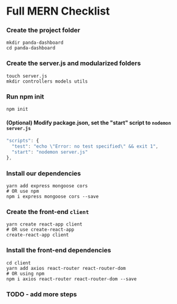 # Full MERN Checklist

### Create the project folder

```shell
mkdir panda-dashboard
cd panda-dashboard
```

### Create the server.js and modularized folders

```shell
touch server.js
mkdir controllers models utils
```

### Run npm init

```shell
npm init
```

#### (Optional) Modify package.json, set the "start" script to ```nodemon server.js```

```javascript
"scripts": {
  "test": "echo \"Error: no test specified\" && exit 1",
  "start": "nodemon server.js"
},
```

### Install our dependencies

```shell
yarn add express mongoose cors
# OR use npm
npm i express mongoose cors --save
```

### Create the front-end ```client```

```shell
yarn create react-app client
# OR use create-react-app
create-react-app client
```

### Install the front-end dependencies

```shell
cd client
yarn add axios react-router react-router-dom
# OR using npm
npm i axios react-router react-router-dom --save
```

### TODO - add more steps
